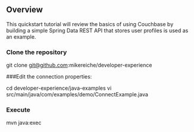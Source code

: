 

## Overview
This quickstart tutorial will review the basics of using Couchbase by building a simple Spring Data REST API that stores user profiles is used as an example.

### Clone the repository

git clone git@github.com:mikereiche/developer-experience

###Edit the connection properties:

cd developer-experience/java-examples
vi src/main/java/com/examples/demo/ConnectExample.java

### Execute 

mvn java:exec


